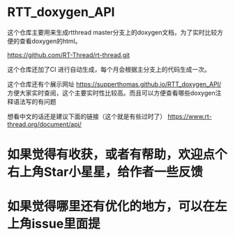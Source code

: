 # RTT_doxygen_API

这个仓库主要用来生成rtthread master分支上的doxygen文档，为了实时比较方便的查看doxygen的html。

https://github.com/RT-Thread/rt-thread.git

这个仓库还加了CI 进行自动生成，每个月会根据主分支上的代码生成一次。 



这个仓库还有个展示网址
https://supperthomas.github.io/RTT_doxygen_API/
方便大家实时查阅，这个主要实时性比较高。而且可以方便查看哪些doxygen注释语法写的有问题


想看中文的话还是建议下面的链接（这个就是有些过时了）
https://www.rt-thread.org/document/api/


# 如果觉得有收获，或者有帮助，欢迎点个右上角Star小星星，给作者一些反馈

# 如果觉得哪里还有优化的地方，可以在左上角issue里面提
 
